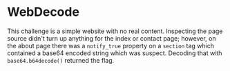 # WebDecode

This challenge is a simple website with no real content. Inspecting the page source didn't turn up anything for the index or contact page; however, on the about page there was a `notify_true` property on a `section` tag which contained a base64 encoded string which was suspect. Decoding that with `base64.b64decode()` returned the flag.
